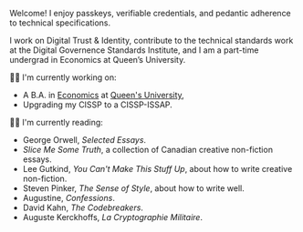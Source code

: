 <!-- - 👋 Hi, I’m @mark-drummond
- 👀 I’m interested in ...
- 🌱 I’m currently learning ...
- 💞️ I’m looking to collaborate on ...
- 📫 How to reach me ...
-->
Welcome! I enjoy passkeys, verifiable credentials, and pedantic adherence to technical specifications.

I work on Digital Trust & Identity, contribute to the technical standards work at the Digital Governence Standards Institute, and I am a part-time undergrad in Economics at Queen’s University.

👨‍💻 I'm currently working on:

- A B.A. in [Economics](https://www.econ.queensu.ca/) at [Queen's University](https://queensu.ca),
- Upgrading my CISSP to a CISSP-ISSAP.

👨‍🎓 I'm currently reading:

- George Orwell, _Selected Essays_.
- _Slice Me Some Truth_, a collection of Canadian creative non-fiction essays.
- Lee Gutkind, _You Can't Make This Stuff Up_, about how to write creative non-fiction.
- Steven Pinker, _The Sense of Style_, about how to write well.
- Augustine, _Confessions_.
- David Kahn, _The Codebreakers_.
- Auguste Kerckhoffs, _La Cryptographie Militaire_.

<!---
mark-drummond/mark-drummond is a ✨ special ✨ repository because its `README.md` (this file) appears on your GitHub profile.
You can click the Preview link to take a look at your changes.

Here are some ideas to get you started:

- 🔭 I’m currently working on ...
- 🌱 I’m currently learning ...
- 👯 I’m looking to collaborate on ...
- 🤔 I’m looking for help with ...
- 💬 Ask me about ...
- 📫 How to reach me: ...
- 😄 Pronouns: ...
- ⚡ Fun fact: ...

--->
